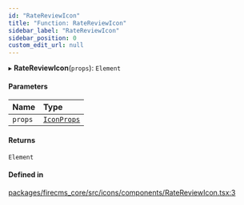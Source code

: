```yaml
---
id: "RateReviewIcon"
title: "Function: RateReviewIcon"
sidebar_label: "RateReviewIcon"
sidebar_position: 0
custom_edit_url: null
---
```


▸ **RateReviewIcon**(`props`): `Element`

#### Parameters

| Name | Type |
| :------ | :------ |
| `props` | [`IconProps`](../types/IconProps.md) |

#### Returns

`Element`

#### Defined in

[packages/firecms_core/src/icons/components/RateReviewIcon.tsx:3](https://github.com/FireCMSco/firecms/blob/d45f3739/packages/firecms_core/src/icons/components/RateReviewIcon.tsx#L3)
